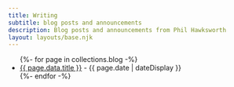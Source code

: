 ```yaml
---
title: Writing
subtitle: blog posts and announcements
description: Blog posts and announcements from Phil Hawksworth
layout: layouts/base.njk
---
```



<ul class="listing">
{%- for page in collections.blog -%}
  <li>
    <a href="{{ page.url }}">{{ page.data.title }}</a> -
    <time datetime="{{ page.date }}">{{ page.date | dateDisplay }}</time>
  </li>
{%- endfor -%}
</ul>
